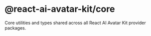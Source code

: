 # @react-ai-avatar-kit/core

Core utilities and types shared across all React AI Avatar Kit provider packages.